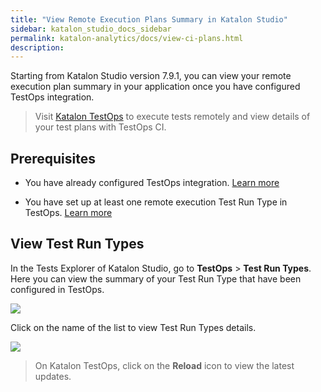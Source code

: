 ```yaml
---
title: "View Remote Execution Plans Summary in Katalon Studio" 
sidebar: katalon_studio_docs_sidebar
permalink: katalon-analytics/docs/view-ci-plans.html 
description: 
---
```

Starting from Katalon Studio version 7.9.1, you can view your remote execution plan summary in your application once you have configured TestOps integration.

> Visit [Katalon TestOps](https://wwww.analytics.katalon.com) to execute tests remotely and view details of your test plans with TestOps CI.

## Prerequisites

- You have already configured TestOps integration. [Learn more](https://docs.katalon.com/katalon-studio/docs/katalon-analytics-beta-integration.html)

- You have set up at least one remote execution Test Run Type in TestOps. [Learn more](https://docs.katalon.com/katalon-analytics/docs/kt-remote-execution.html)

## View Test Run Types

In the Tests Explorer of Katalon Studio, go to **TestOps** > **Test Run Types**. Here you can view the summary of your Test Run Type that have been configured in TestOps. 

![](https://github.com/katalon-studio/docs-images/raw/master/katalon-analytics/docs/view-ci-plans/ks_testops_test_run_type.png)

Click on the name of the list to view Test Run Types details.

![](https://github.com/katalon-studio/docs-images/raw/master/katalon-analytics/docs/view-ci-plans/ks_click_name_test_run_type.png)

> On Katalon TestOps, click on the **Reload** icon to view the latest updates.